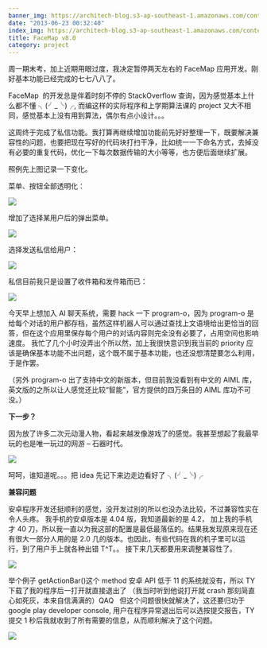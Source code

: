 ```yaml
---
banner_img: https://architech-blog.s3-ap-southeast-1.amazonaws.com/content/images/uploads/2013/06/device-2013-06-22-204230.png
date: "2013-06-23 00:32:40"
index_img: https://architech-blog.s3-ap-southeast-1.amazonaws.com/content/images/uploads/2013/06/device-2013-06-22-204230.png
title: FaceMap v8.0
category: project
---
```


周一期末考，加上近期用眼过度，我决定暂停两天左右的 FaceMap 应用开发。刚好基本功能已经完成的七七八八了。

FaceMap  的开发总是伴着时刻不停的 StackOverflow 查询，因为感觉基本上什么都不懂 ╮(╯_╰)╭, 而编这样的实际程序和上学期算法课的 project 又大不相同，感觉基本上没有用到算法，偶尔有点小设计。。。

这周终于完成了私信功能。我打算再继续增加功能前先好好整理一下，既要解决兼容性的问题，也要把现在写好的代码块打扫干净，比如统一一下命名方式，去掉没有必要的重复代码，优化一下每次数据传输的大小等等，也方便后面继续扩展。

照例先上图记录一下变化。

菜单、按钮全部透明化：

![](https://architech-blog.s3-ap-southeast-1.amazonaws.com/content/images/uploads/2013/06/device-2013-06-22-203208.png)

增加了选择某用户后的弹出菜单。

![](https://architech-blog.s3-ap-southeast-1.amazonaws.com/content/images/uploads/2013/06/device-2013-06-22-202755.png)

选择发送私信给用户：

![](https://architech-blog.s3-ap-southeast-1.amazonaws.com/content/images/uploads/2013/06/device-2013-06-22-202814.png)

私信目前我只是设置了收件箱和发件箱而已：

![](https://architech-blog.s3-ap-southeast-1.amazonaws.com/content/images/uploads/2013/06/device-2013-06-22-205838.png)

今天早上想加入 AI 聊天系统，需要 hack 一下 program-o，因为 program-o 是给每个对话的用户都存档，虽然这样机器人可以通过查找上文语境给出更恰当的回答，但在这个应用里保存每个用户的对话内容则完全没有必要了，占用空间也影响速度。 我忙了几个小时没弄出个所以然，加上我很快意识到我当前的 priority 应该是确保基本功能不出问题，这个既不属于基本功能，也还没想清楚要怎么利用，于是作罢。

（另外 program-o 出了支持中文的新版本，但目前我没看到有中文的 AIML 库，英文版的之所以让人感觉还比较“智能”，官方提供的四万条目的 AIML 库功不可没。）

**下一步？**

因为放了许多二次元动漫人物，看起来越发像游戏了的感觉。我甚至想起了我最早玩的也是唯一玩过的网游 – 石器时代。

![](https://architech-blog.s3-ap-southeast-1.amazonaws.com/content/images/uploads/2013/06/F201012030828432254610002.jpg)

呵呵，谁知道呢。。。把 idea 先记下来边走边看好了 ╮(╯_╰)╭

**兼容问题**

安卓程序开发还挺顺利的感觉，没开发过别的所以也没办法比较，不过兼容性实在令人头疼。 我手机的安卓版本是 4.04 版，我知道最新的是 4.2， 加上我的手机才 40 刀，所以我一直以为我这部的配置是最低最落伍的。结果我发现原来现在还有很大一部分人用的是 2.0 几的版本。也因此，有些代码在我的机子里可以运行，到了用户手上就各种出错 T^T。。 接下来几天都要用来调整兼容性了。

![](https://architech-blog.s3-ap-southeast-1.amazonaws.com/content/images/uploads/2013/06/Screen-Shot-2013-06-22-at-11.02.49-PM.png)

举个例子 getActionBar()这个 method 安卓 API 低于 11 的系统就没有，所以 TY 下载了我的程序后一打开就直接退出了 （我当时听到他说打开就 crash 那刻简直心如死灰，本来自信满满的）QAQ   但这个问题很快就解决了，这还要归功于 google play developer console, 用户在程序异常退出后可以选按提交报告，TY 提交 1 秒后我就收到了所有需要的信息，从而顺利解决了这个问题。

![](https://architech-blog.s3-ap-southeast-1.amazonaws.com/content/images/uploads/2013/06/Screen-Shot-2013-06-22-at-11.12.33-PM.png)
